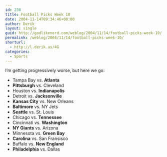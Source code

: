 ```yaml
---
id: 238
title: Football Picks Week 10
date: 2004-11-14T09:34:46+00:00
author: Derik
layout: single
guid: http://godlikenerd.com/weblog/2004/11/14/football-picks-week-10/
permalink: /weblog/2004/11/14/football-picks-week-10/
shorturl:
  - http://l.derik.us/4G
categories:
  - Sports
---
```

I&#8217;m getting progressively worse, but here we go:

  * Tampa Bay vs. **Atlanta**
  * **Pittsburgh** vs. Cleveland
  * Houston vs. **Indianapolis**
  * Detroit vs. **Jacksonville**
  * **Kansas City** vs. New Orleans
  * **Baltimore** vs. NY Jets
  * **Seattle** vs. St. Louis
  * Chicago vs. **Tennessee**
  * Cincinnati vs. **Washington**
  * **NY Giants** vs. Arizona
  * Minnesota vs. **Green Bay**
  * **Carolina** vs. San Fransisco
  * Buffalo vs. **New England**
  * **Philadelphia** vs. Dallas